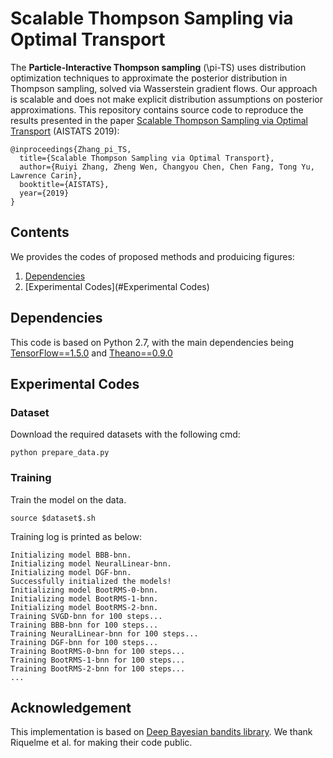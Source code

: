 # Scalable Thompson Sampling via Optimal Transport

The **Particle-Interactive Thompson sampling** (\pi-TS) uses distribution optimization techniques to approximate the posterior distribution in Thompson sampling, solved via Wasserstein gradient flows. Our approach is scalable and does not make explicit distribution assumptions on posterior approximations. This repository contains source code to reproduce the results presented in the paper [Scalable Thompson Sampling via Optimal Transport](https://users.cs.duke.edu/~ryzhang/Ruiyi/OT_TS.pdf) (AISTATS 2019):

```
@inproceedings{Zhang_pi_TS,
  title={Scalable Thompson Sampling via Optimal Transport},
  author={Ruiyi Zhang, Zheng Wen, Changyou Chen, Chen Fang, Tong Yu, Lawrence Carin},
  booktitle={AISTATS},
  year={2019}
}
```

## Contents
We provides the codes of proposed methods and produicing figures: 
1. [Dependencies](#dependencies)
2. [Experimental Codes](#Experimental Codes)

## Dependencies

This code is based on Python 2.7, with the main dependencies being [TensorFlow==1.5.0](https://www.tensorflow.org/) and [Theano==0.9.0](http://deeplearning.net/software/theano/)

## Experimental Codes
### Dataset ###
Download the required datasets with the following cmd:
```
python prepare_data.py
```

### Training ###

Train the model on the data.
```
source $dataset$.sh
```

Training log is printed as below:
```
Initializing model BBB-bnn.
Initializing model NeuralLinear-bnn.
Initializing model DGF-bnn.
Successfully initialized the models!
Initializing model BootRMS-0-bnn.
Initializing model BootRMS-1-bnn.
Initializing model BootRMS-2-bnn.
Training SVGD-bnn for 100 steps...
Training BBB-bnn for 100 steps...
Training NeuralLinear-bnn for 100 steps...
Training DGF-bnn for 100 steps...
Training BootRMS-0-bnn for 100 steps...
Training BootRMS-1-bnn for 100 steps...
Training BootRMS-2-bnn for 100 steps...
...

```

## Acknowledgement

This implementation is based on [Deep Bayesian bandits library](https://github.com/tensorflow/models/tree/master/research/deep_contextual_bandits). We thank Riquelme et al. for making their code public.
